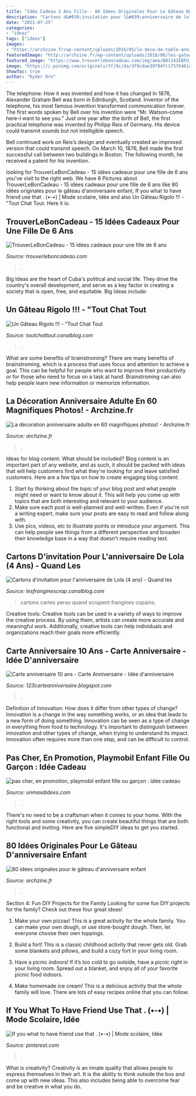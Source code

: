 ```yaml
---
title: "Idée Cadeau 2 Ans Fille - 80 Idées Originales Pour Le Gâteau D&#039;anniversaire Enfant"
description: "Cartons d&#039;invitation pour l&#039;anniversaire de lola (4 ans)"
date: "2023-07-25"
categories:
- "ideas"
tags: ["ideas"]
images:
- "https://archzine.fr/wp-content/uploads/2016/05/la-deco-de-table-anniversaire-decoration-anniversaire-enfant-doree.jpg"
featuredImage: "http://archzine.fr/wp-content/uploads/2016/06/les-gateaux-anniversaire-enfant-mignon-nemo.jpg"
featured_image: "https://www.trouverleboncadeau.com/img/ama/B01J41EBFU_330.jpg"
image: "https://i.pinimg.com/originals/3f/9c/da/3f9cdae397847c1f576461a9d56c398f.jpg"
ShowToc: true
author: "Ryder Orn"
---
```



The telephone: How it was invented and how it has changed
In 1876, Alexander Graham Bell was born in Edinburgh, Scotland. Inventor of the telephone, his most famous invention transformed communication forever. The first words spoken by Bell over his invention were “Mr. Watson–come here–I want to see you.” 
Just one year after the birth of Bell, the first practical telephone was invented by Philipp Reis of Germany. His device could transmit sounds but not intelligible speech. 

Bell continued work on Reis’s design and eventually created an improved version that could transmit speech. On March 10, 1876, Bell made the first successful call between two buildings in Boston. The following month, he received a patent for his invention.

	

		
looking for TrouverLeBonCadeau - 15 idées cadeaux pour une fille de 6 ans you've visit to the right web. We have 8 Pictures about TrouverLeBonCadeau - 15 idées cadeaux pour une fille de 6 ans like 80 idées originales pour le gâteau d&#039;anniversaire enfant, If you what to have friend use that . (•-•) | Mode scolaire, Idée and also Un Gâteau Rigolo !!! - &quot;Tout Chat Tout. Here it is:
		
    
## TrouverLeBonCadeau - 15 Idées Cadeaux Pour Une Fille De 6 Ans

<img loading=lazy src="https://www.trouverleboncadeau.com/img/ama/B01J41EBFU_330.jpg" onerror="this.onerror=null;this.src='https://tse1.mm.bing.net/th?id=OIP.NFt-vZx_YxRV4PDIRiUcpgAAAA&amp;pid=15.1';" alt="TrouverLeBonCadeau - 15 idées cadeaux pour une fille de 6 ans">

_Source: trouverleboncadeau.com_

>. 

	

Big Ideas are the heart of Cuba's political and social life. They drive the country's overall development, and serve as a key factor in creating a society that is open, free, and equitable. Big Ideas include:

    
## Un Gâteau Rigolo !!! - &quot;Tout Chat Tout

<img loading=lazy src="http://p0.storage.canalblog.com/08/60/509739/65968887.jpg" onerror="this.onerror=null;this.src='https://tse1.mm.bing.net/th?id=OIP.MrxSlxzh4xhwbgGkp9l67gHaFj&amp;pid=15.1';" alt="Un Gâteau Rigolo !!! - &quot;Tout Chat Tout">

_Source: toutchattout.canalblog.com_

>. 

	

What are some benefits of brainstroming?
There are many benefits of brainstroming, which is a process that uses focus and attention to achieve a goal. This can be helpful for people who want to improve their productivity or for those who need to focus on a task at hand. Brainstroming can also help people learn new information or memorize information.

    
## La Décoration Anniversaire Adulte En 60 Magnifiques Photos! - Archzine.fr

<img loading=lazy src="https://archzine.fr/wp-content/uploads/2016/05/la-deco-de-table-anniversaire-decoration-anniversaire-enfant-doree.jpg" onerror="this.onerror=null;this.src='https://tse1.mm.bing.net/th?id=OIP.IpPBKkc-Wn0EH9yIjssM1wHaLH&amp;pid=15.1';" alt="La décoration anniversaire adulte en 60 magnifiques photos! - Archzine.fr">

_Source: archzine.fr_

>. 

	

Ideas for blog content: What should be included?
Blog content is an important part of any website, and as such, it should be packed with ideas that will help customers find what they're looking for and leave satisfied customers. Here are a few tips on how to create engaging blog content:
1. Start by thinking about the topic of your blog post and what people might need or want to know about it. This will help you come up with topics that are both interesting and relevant to your audience. 
2. Make sure each post is well-planned and well-written. Even if you're not a writing expert, make sure your posts are easy to read and follow along with. 
3. Use pics, videos, etc to illustrate points or introduce your argument. This can help people see things from a different perspective and broaden their knowledge base in a way that doesn't require reading text. 

    
## Cartons D&#039;invitation Pour L&#039;anniversaire De Lola (4 Ans) - Quand Les

<img loading=lazy src="https://p3.storage.canalblog.com/38/33/1284567/98924432.jpg" onerror="this.onerror=null;this.src='https://tse2.mm.bing.net/th?id=OIP.b39Ab0a4IJ3V7zmgP9kx0wHaFj&amp;pid=15.1';" alt="Cartons d&#039;invitation pour l&#039;anniversaire de Lola (4 ans) - Quand les">

_Source: lesfranginescrap.canalblog.com_

>cartons cartes perso quand scrapent frangines copains. 

	

Creative tools:
Creative tools can be used in a variety of ways to improve the creative process. By using them, artists can create more accurate and meaningful work. Additionally, creative tools can help individuals and organizations reach their goals more efficiently.

    
## Carte Anniversaire 10 Ans - Carte Anniversaire - Idée D&#039;anniversaire

<img loading=lazy src="http://3.bp.blogspot.com/-NjXsrbRPBcI/UqK7jNxvwXI/AAAAAAAAMEE/7RPrzS8dylo/w1200-h630-p-nu/carte2.jpg" onerror="this.onerror=null;this.src='https://tse4.mm.bing.net/th?id=OIP.0uhD2iUKVthxB4rU8xoPmQHaD5&amp;pid=15.1';" alt="Carte anniversaire 10 ans - Carte Anniversaire - Idée d&#039;anniversaire">

_Source: 123carteanniversaire.blogspot.com_

>. 

	

Definition of Innovation: How does it differ from other types of change?
Innovation is a change in the way something works, or an idea that leads to a new form of doing something. Innovation can be seen as a type of change in everything from food to technology. It's important to distinguish between innovation and other types of change, when trying to understand its impact. Innovation often requires more than one step, and can be difficult to control.

    
## Pas Cher, En Promotion, Playmobil Enfant Fille Ou Garçon : Idée Cadeau

<img loading=lazy src="https://www.unmaxdidees.com/wp-content/uploads/2019/06/playmobil_pas_cher_zoo_animaux_et_personnages_cadeau_enfant_18_mois_2_ans_3_ans_et_plus_m.jpg" onerror="this.onerror=null;this.src='https://tse4.mm.bing.net/th?id=OIP.ekllF0OwYTeNp3jM9ZQZywAAAA&amp;pid=15.1';" alt="pas cher, en promotion, playmobil enfant fille ou garçon : idée cadeau">

_Source: unmaxdidees.com_

>. 

	

There's no need to be a craftsman when it comes to your home. With the right tools and some creativity, you can create beautiful things that are both functional and inviting. Here are five simpleDIY ideas to get you started.

    
## 80 Idées Originales Pour Le Gâteau D&#039;anniversaire Enfant

<img loading=lazy src="http://archzine.fr/wp-content/uploads/2016/06/les-gateaux-anniversaire-enfant-mignon-nemo.jpg" onerror="this.onerror=null;this.src='https://tse3.mm.bing.net/th?id=OIP.cIzAv22pMmh-G5yeAEveXgHaLI&amp;pid=15.1';" alt="80 idées originales pour le gâteau d&#039;anniversaire enfant">

_Source: archzine.fr_

>. 

	

Section 4: Fun DIY Projects for the Family
Looking for some fun DIY projects for the family? Check out these four great ideas!
1. Make your own pizzas! This is a great activity for the whole family. You can make your own dough, or use store-bought dough. Then, let everyone choose their own toppings.

2. Build a fort! This is a classic childhood activity that never gets old. Grab some blankets and pillows, and build a cozy fort in your living room.

3. Have a picnic indoors! If it’s too cold to go outside, have a picnic right in your living room. Spread out a blanket, and enjoy all of your favorite picnic food indoors.

4. Make homemade ice cream! This is a delicious activity that the whole family will love. There are lots of easy recipes online that you can follow.

    
## If You What To Have Friend Use That . (•-•) | Mode Scolaire, Idée

<img loading=lazy src="https://i.pinimg.com/originals/3f/9c/da/3f9cdae397847c1f576461a9d56c398f.jpg" onerror="this.onerror=null;this.src='https://tse4.mm.bing.net/th?id=OIP.SnbhndUhE0_x2W-rqo8M1wHaHU&amp;pid=15.1';" alt="If you what to have friend use that . (•-•) | Mode scolaire, Idée">

_Source: pinterest.com_

>. 

	

What is creativity?
Creativity is an innate quality that allows people to express themselves in their art. It is the ability to think outside the box and come up with new ideas. This also includes being able to overcome fear and be creative in what you do.


